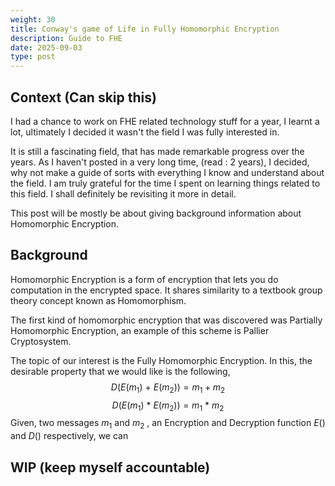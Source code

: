 ```yaml
---
weight: 30
title: Conway's game of Life in Fully Homomorphic Encryption
description: Guide to FHE
date: 2025-09-03
type: post
---
```


## Context (Can skip this)
I had a chance to work on FHE related technology stuff for a year, I learnt a lot, ultimately I decided it wasn't the field I was fully interested in.

It is still a fascinating field, that has made remarkable progress over the years. As I haven't posted in a very long time, (read : 2 years), I decided, why not make a guide of sorts with everything I know and understand about the field. I am truly grateful for the time I spent on learning things related to this field. I shall definitely be revisiting it more in detail. 

This post will be mostly be about giving background information about Homomorphic Encryption.

## Background

Homomorphic Encryption is a form of encryption that lets you do computation in the encrypted space. It shares similarity to a textbook group theory concept known as Homomorphism. 

The first kind of homomorphic encryption that was discovered was Partially Homomorphic Encryption, an example of this scheme is Pallier Cryptosystem.

The topic of our interest is the Fully Homomorphic Encryption. In this, the desirable property that we would like is the following, 
$$
D(E(m_1) \ + \ E(m_2)) = m_1 + m_2 
$$
$$
D(E(m_1) \ * \ E(m_2)) = m_1 \ * \ m_2
$$
Given, two messages $m_1$ and $m_2$ , an Encryption and Decryption function $E()$ and $D()$ respectively, we can




## WIP (keep myself accountable)